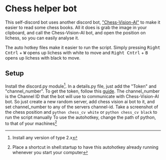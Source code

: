 # Chess helper bot
This self-discord bot uses another discord bot, ["Chess-Vision-AI"](https://chessvision.ai/) to make it easier to read some chess books. All it does is grab the image in your clipboard, and call the Chess-Vision-AI bot, and open the position on lichess, so you can easily analyse it.

The auto hotkey files make it easier to run the script. Simply pressing <kbd>Right Cntrl</kbd> + <kbd>W</kbd> opens up lichess with white to move and <kbd>Right Cntrl</kbd> + <kbd>B</kbd> opens up lichess with black to move.

## Setup
Install the discord.py module[^1]. In a details.py file, just add the "Token" and "channel_number". To get the token, follow this [guide](https://discordhelp.net/discord-token). The channel_number is the Channel ID that the bot will use to communicate with Chess-Vision-AI bot. So just create a new random server, add chess vision ai bot to it, and set channel_number to any of the servers channel-id.
Take a screenshot of the chess position and `python chess_cv white` or `python chess_cv black` to run the script manually
To use the autohotkey, change the path of python, to that of your machines[^2]

[^1]: Install any version of type 2.x
[^2]: Place a shortcut in shell:startup to have this autohotkey already running whenever you start your computer